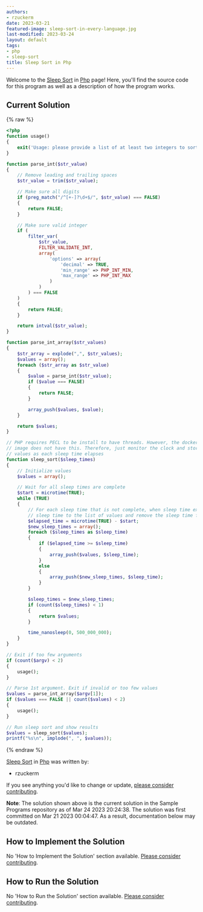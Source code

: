 ```yaml
---
authors:
- rzuckerm
date: 2023-03-21
featured-image: sleep-sort-in-every-language.jpg
last-modified: 2023-03-24
layout: default
tags:
- php
- sleep-sort
title: Sleep Sort in Php
---
```


Welcome to the [Sleep Sort](https://sampleprograms.io/projects/sleep-sort) in [Php](https://sampleprograms.io/languages/php) page! Here, you'll find the source code for this program as well as a description of how the program works.

## Current Solution

{% raw %}

```php
<?php
function usage()
{
    exit('Usage: please provide a list of at least two integers to sort in the format "1, 2, 3, 4, 5"');
}

function parse_int($str_value)
{
    // Remove leading and trailing spaces
    $str_value = trim($str_value);

    // Make sure all digits
    if (preg_match("/^[+-]?\d+$/", $str_value) === FALSE)
    {
        return FALSE;
    }

    // Make sure valid integer
    if (
        filter_var(
            $str_value,
            FILTER_VALIDATE_INT,
            array(
                'options' => array(
                    'decimal' => TRUE,
                    'min_range' => PHP_INT_MIN,
                    'max_range' => PHP_INT_MAX
                )
            )
        ) === FALSE
    )
    {
        return FALSE;
    }

    return intval($str_value);
}

function parse_int_array($str_values)
{
    $str_array = explode(",", $str_values);
    $values = array();
    foreach ($str_array as $str_value)
    {
        $value = parse_int($str_value);
        if ($value === FALSE)
        {
            return FALSE;
        }

        array_push($values, $value);
    }

    return $values;
}

// PHP requires PECL to be install to have threads. However, the docker
// image does not have this. Therefore, just monitor the clock and store
// values as each sleep time elapses
function sleep_sort($sleep_times)
{
    // Initialize values
    $values = array();

    // Wait for all sleep times are complete
    $start = microtime(TRUE);
    while (TRUE)
    {
        // For each sleep time that is not complete, when sleep time expires, append the
        // sleep time to the list of values and remove the sleep time from the list
        $elapsed_time = microtime(TRUE) - $start;
        $new_sleep_times = array();
        foreach ($sleep_times as $sleep_time)
        {
            if ($elapsed_time >= $sleep_time)
            {
                array_push($values, $sleep_time);
            }
            else
            {
                array_push($new_sleep_times, $sleep_time);
            }
        }

        $sleep_times = $new_sleep_times;
        if (count($sleep_times) < 1)
        {
            return $values;
        }

        time_nanosleep(0, 500_000_000);
    }
}

// Exit if too few arguments
if (count($argv) < 2)
{
    usage();
}

// Parse 1st argument. Exit if invalid or too few values
$values = parse_int_array($argv[1]);
if ($values === FALSE || count($values) < 2)
{
    usage();
}

// Run sleep sort and show results
$values = sleep_sort($values);
printf("%s\n", implode(", ", $values));
```

{% endraw %}

[Sleep Sort](https://sampleprograms.io/projects/sleep-sort) in [Php](https://sampleprograms.io/languages/php) was written by:

- rzuckerm

If you see anything you'd like to change or update, [please consider contributing](https://github.com/TheRenegadeCoder/sample-programs).

**Note**: The solution shown above is the current solution in the Sample Programs repository as of Mar 24 2023 20:24:38. The solution was first committed on Mar 21 2023 00:04:47. As a result, documentation below may be outdated.

## How to Implement the Solution

No 'How to Implement the Solution' section available. [Please consider contributing](https://github.com/TheRenegadeCoder/sample-programs-website).

## How to Run the Solution

No 'How to Run the Solution' section available. [Please consider contributing](https://github.com/TheRenegadeCoder/sample-programs-website).